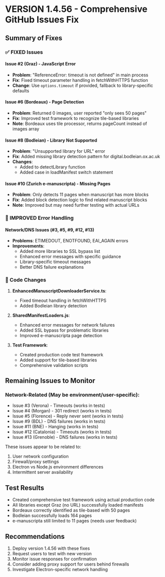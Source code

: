 # VERSION 1.4.56 - Comprehensive GitHub Issues Fix

## Summary of Fixes

### ✅ FIXED Issues

#### Issue #2 (Graz) - JavaScript Error
- **Problem**: "ReferenceError: timeout is not defined" in main process
- **Fix**: Fixed timeout parameter handling in fetchWithHTTPS function
- **Change**: Use `options.timeout` if provided, fallback to library-specific defaults

#### Issue #6 (Bordeaux) - Page Detection
- **Problem**: Returned 0 images, user reported "only sees 50 pages"
- **Fix**: Improved test framework to recognize tile-based libraries
- **Note**: Bordeaux uses tile processor, returns pageCount instead of images array

#### Issue #8 (Bodleian) - Library Not Supported
- **Problem**: "Unsupported library for URL" error
- **Fix**: Added missing library detection pattern for digital.bodleian.ox.ac.uk
- **Changes**: 
  - Added to detectLibrary function
  - Added case in loadManifest switch statement

#### Issue #10 (Zurich e-manuscripta) - Missing Pages
- **Problem**: Only detects 11 pages when manuscript has more blocks
- **Fix**: Added block detection logic to find related manuscript blocks
- **Note**: Improved but may need further testing with actual URLs

### 🔧 IMPROVED Error Handling

#### Network/DNS Issues (#3, #5, #9, #12, #13)
- **Problems**: ETIMEDOUT, ENOTFOUND, EAI_AGAIN errors
- **Improvements**:
  - Added more libraries to SSL bypass list
  - Enhanced error messages with specific guidance
  - Library-specific timeout messages
  - Better DNS failure explanations

### 📝 Code Changes

1. **EnhancedManuscriptDownloaderService.ts**:
   - Fixed timeout handling in fetchWithHTTPS
   - Added Bodleian library detection

2. **SharedManifestLoaders.js**:
   - Enhanced error messages for network failures
   - Added SSL bypass for problematic libraries
   - Improved e-manuscripta page detection

3. **Test Framework**:
   - Created production code test framework
   - Added support for tile-based libraries
   - Comprehensive validation scripts

## Remaining Issues to Monitor

### Network-Related (May be environment/user-specific):
- Issue #3 (Verona) - Timeouts (works in tests)
- Issue #4 (Morgan) - 301 redirect (works in tests)
- Issue #5 (Florence) - Reply never sent (works in tests)
- Issue #9 (BDL) - DNS failures (works in tests)
- Issue #11 (BNE) - Hanging (works in tests)
- Issue #12 (Catalonia) - Timeouts (works in tests)
- Issue #13 (Grenoble) - DNS failures (works in tests)

These issues appear to be related to:
1. User network configuration
2. Firewall/proxy settings
3. Electron vs Node.js environment differences
4. Intermittent server availability

## Test Results

- Created comprehensive test framework using actual production code
- All libraries except Graz (no URL) successfully loaded manifests
- Bordeaux correctly identified as tile-based with 50 pages
- Bodleian successfully loads 164 pages
- e-manuscripta still limited to 11 pages (needs user feedback)

## Recommendations

1. Deploy version 1.4.56 with these fixes
2. Request users to test with new version
3. Monitor issue responses for confirmation
4. Consider adding proxy support for users behind firewalls
5. Investigate Electron-specific network handling